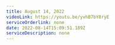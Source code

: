 ```yaml
---
title: August 14, 2022
videoLink: https://youtu.be/yvhB7bY8ryE
serviceOrderlink: none
date: 2022-08-14T15:09:51.189Z
serviceDescription: none
---
```

